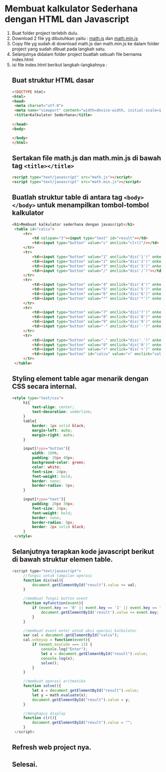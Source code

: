 # Membuat kalkulator Sederhana dengan HTML dan Javascript

1. Buat folder project terlebih dulu.
2. Download 2 file yg dibutuhkan yaitu :
   <a href="https://github.com/codemetik/calculator_math/blob/main/math.js">math.js</a>
   dan <a href="https://github.com/codemetik/calculator_math/blob/main/math.min.js">math.min.js</a>
3. Copy file yg sudah di download math.js dan math.min.js ke dalam folder project yang sudah dibuat pada langkah satu.
4. Selanjutnya didalam folder project buatlah sebuah file bernama index.html
5. isi file index.html berikut langkah-langkahnya :
   ## Buat struktur HTML dasar 
   ```html
   <!DOCTYPE html>
   <html>
   <head>
   	<meta charset="utf-8">
   	<meta name="viewport" content="width=device-width, initial-scale=1">
   	<title>Kalkulator Sederhana</title>
   	
   </head>
   <body>
   
   </body>
   </html>
   ```
   ## Sertakan file math.js dan math.min.js di bawah tag `<title></title>`
   ```html
   <script type="text/javascript" src="math.js"></script>
   <script type="text/javascript" src="math.min.js"></script>
   ```
   ## Buatlah struktur table di antara tag `<body></body>` untuk menampilkan tombol-tombol kalkulator
   ```html
   <h1>Membuat kalkulator sederhana dengan javascript</h1>
	<table id="calcu">
		<tr>
			<td colspan="3"><input type="text" id="result"></td>
			<td><input type="button" value="c" onclick="clr()"/></td>
		</tr>
		<tr>
			<td><input type="button" value="1" onclick="dis('1')" onkeydown="myFunction(event)"></td>
			<td><input type="button" value="2" onclick="dis('2')" onkeydown="myFunction(event)"></td>
			<td><input type="button" value="3" onclick="dis('3')" onkeydown="myFunction(event)"></td>
			<td><input type="button" value="/" onclick="dis('/')"></td>
		</tr>
		<tr>
			<td><input type="button" value="4" onclick="dis('4')" onkeydown="myFunction(event)"></td>
			<td><input type="button" value="5" onclick="dis('5')" onkeydown="myFunction(event)"></td>
			<td><input type="button" value="6" onclick="dis('6')" onkeydown="myFunction(event)"></td>
			<td><input type="button" value="*" onclick="dis('*')" onkeydown="myFunction(event)"></td>
		</tr>
		<tr>
			<td><input type="button" value="7" onclick="dis('7')" onkeydown="myFunction(event)"></td>
			<td><input type="button" value="8" onclick="dis('8')" onkeydown="myFunction(event)"></td>
			<td><input type="button" value="9" onclick="dis('9')" onkeydown="myFunction(event)"></td>
			<td><input type="button" value="-" onclick="dis('-')" onkeydown="myFunction(event)"></td>
		</tr>
		<tr>
			<td><input type="button" value="." onclick="dis('.')" onkeydown="myFunction(event)"></td>
			<td><input type="button" value="0" onclick="dis('0')" onkeydown="myFunction(event)"></td>
			<td><input type="button" value="+" onclick="dis('+')" onkeydown="myFunction(event)"></td>
			<td><input type="button" id="calcu" value="=" onclick="solve()"></td>
		</tr>
	</table>
   ```
   ## Styling element table agar menarik dengan CSS secara internal.
   ```html
   <style type="text/css">
		h1{
			text-align: center;
			text-decoration: underline;
		}
		table{
			border: 1px solid black;
			margin-left: auto;
			margin-right: auto;
		}

		input[type="button"]{
			width: 100%;
			padding: 20px 40px;
			background-color: green;
			color: white;
			font-size: 24px;
			font-weight: bold;
			border: none;
			border-radius: 5px;
		}

		input[type="text"]{
			padding: 20px 30px;
			font-size: 24px;
			font-weight: bold;
			border: none;
			border-radius: 5px;
			border: 2px solid black;
		}
	</style>
   ```
   ## Selanjutnya terapkan kode javascript berikut di bawah struktur elemen table.
   ```js
   <script type="text/javascript">
		//fungsi untuk tampilan operasi
		function dis(val){
			document.getElementById("result").value += val;
		}

		//membuat fungsi button event
		function myFunction(event){
			if (event.key == '0' || event.key == '1' || event.key == '2' || event.key == '3' || event.key == '4' || event.key == '5' || event.key == '6' ||event.key == '7' || event.key == '8' || event.key == '9' || event.key == '0' || event.key == '/' || event.key == '*' || event.key == '-' || event.key == '+' || event.key == '+') {
				document.getElementById('result').value += event.key;
			}
		}

		//membuat event enter untuk aksi operasi kalkulator
		var cal = document.getElementById("calcu");
		cal.onkeyup = function(event){
			if (event.keyCode === 13) {
				console.log("Enter");
				let x = document.getElementById("result").value;
				console.log(x);
				solve();
			}
		}

		//membuat operasi aritmatika
		function solve(){
			let x = document.getElementById("result").value;
			let y = math.evaluate(x);
			document.getElementById("result").value = y;
		}

		//menghapus display
		function clr(){
			document.getElementById("result").value = "";
		}
	</script>
   ```
   ## Refresh web project nya.
   ## Selesai.
 
